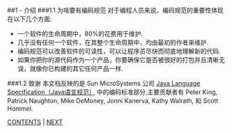 ##1 - 介绍
###1.1 为啥要有编码规范
对于编程人员来说，编码规范的重要性体现在以下几个方面:

- 一个软件的生命周期中，80%的花费用于维护.
- 几乎没有任何一个软件，在其整个生命周期中，均由最初的作者来维护.
- 编码规范可以改善软件的可读性，可以让程序员尽快而彻底地理解新的代码.
- 如果你把你的源代码作为一个产品，你要确保它是否被很好的打包并且清晰无误，就像你已构建的其它任何产品一样.

###1.2 致谢
本文档反映的是 Sun MicroSystems 公司 [Java Language Specification（Java语言规范）](http://docs.oracle.com/javase/specs/) 中的编码标准部分,主要贡献者有 Peter King, Patrick Naughton, Mike DeMoney, Jonni Kanerva, Kathy Walrath, 和 Scott Hommel.

[CONTENTS](SUMMARY.md) | [NEXT](page02.md)
